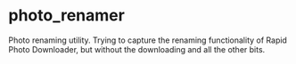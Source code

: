 # photo_renamer

Photo renaming utility. Trying to capture the renaming functionality of Rapid Photo Downloader, but without the downloading and all the other bits.
